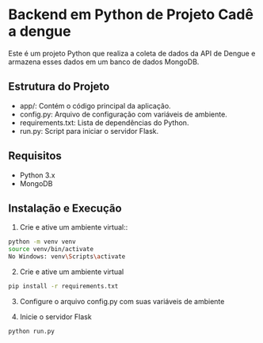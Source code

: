 # Backend em Python de Projeto Cadê a dengue

Este é um projeto Python que realiza a coleta de dados da API de Dengue e armazena esses dados em um banco de dados MongoDB.

## Estrutura do Projeto
- app/: Contém o código principal da aplicação.
- config.py: Arquivo de configuração com variáveis de ambiente.
- requirements.txt: Lista de dependências do Python.
- run.py: Script para iniciar o servidor Flask.

## Requisitos

- Python 3.x
- MongoDB

## Instalação e Execução

1. Crie e ative um ambiente virtual::

```bash
python -m venv venv
source venv/bin/activate
No Windows: venv\Scripts\activate
```

2. Crie e ative um ambiente virtual

```bash
pip install -r requirements.txt
```

3. Configure o arquivo config.py com suas variáveis de ambiente

4. Inicie o servidor Flask
```bash
python run.py
```